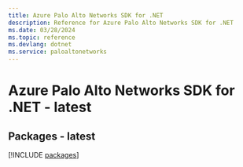 ```yaml
---
title: Azure Palo Alto Networks SDK for .NET
description: Reference for Azure Palo Alto Networks SDK for .NET
ms.date: 03/28/2024
ms.topic: reference
ms.devlang: dotnet
ms.service: paloaltonetworks
---
```

# Azure Palo Alto Networks SDK for .NET - latest
## Packages - latest
[!INCLUDE [packages](palo-alto-networks-index.md)]